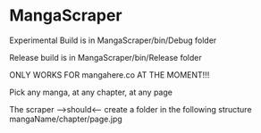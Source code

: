 # MangaScraper
Experimental Build is in MangaScraper/bin/Debug folder 

Release build is in MangaScraper/bin/Release folder

ONLY WORKS FOR mangahere.co AT THE MOMENT!!!

Pick any manga, at any chapter, at any page

The scraper -->should<-- create a folder in the following structure
mangaName/chapter/page.jpg
